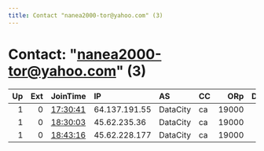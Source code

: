 ```yaml
---
title: Contact "nanea2000-tor@yahoo.com" (3)
---
```


# Contact: "nanea2000-tor@yahoo.com" (3)

|   Up |   Ext | JoinTime                                                                                            | IP            | AS       | CC   |   ORp |   Dirp | OS    | Version   | Nickname   |   eFamMembers |
|-----:|------:|:----------------------------------------------------------------------------------------------------|:--------------|:---------|:-----|------:|-------:|:------|:----------|:-----------|--------------:|
|    1 |     0 | [17:30:41](https://metrics.torproject.org/rs.html#details/ED701136F074C44FA7B4E6D5B153C49A07855C7F) | 64.137.191.55 | DataCity | ca   | 19000 |      0 | Linux | 0.4.3.6   | cosmo2     |             1 |
|    1 |     0 | [18:30:03](https://metrics.torproject.org/rs.html#details/E3EA995CFEFBCFF11F848F89E67F786479AF28CF) | 45.62.235.36  | DataCity | ca   | 19000 |      0 | Linux | 0.4.3.6   | cosmo4     |             1 |
|    1 |     0 | [18:43:16](https://metrics.torproject.org/rs.html#details/7E460670C18752F8F69A9FC4550E9BFBB90BB81E) | 45.62.228.177 | DataCity | ca   | 19000 |      0 | Linux | 0.4.3.6   | cosmo5     |             1 |
